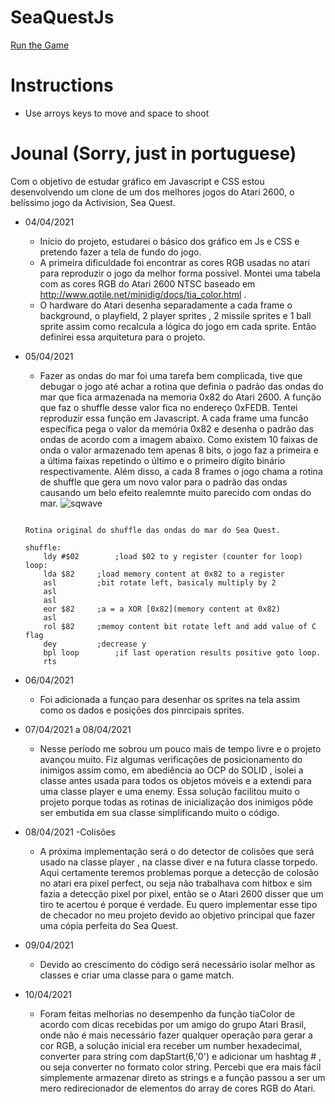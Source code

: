 # SeaQuestJs

[Run the Game](https://kortkamp.github.io/SeaQuestJs/)


# Instructions
*	Use arroys keys to move and space to shoot



# Jounal (Sorry, just in portuguese)

Com o objetivo de estudar gráfico em Javascript e CSS estou desenvolvendo um clone de um dos melhores jogos do Atari 2600, o belíssimo jogo da Activision, Sea Quest.

* 04/04/2021 
	* Início do projeto, estudarei o básico dos gráfico em Js e CSS e pretendo fazer a tela de fundo do jogo.
	* A primeira dificuldade foi encontrar as cores RGB usadas no atari para reproduzir o jogo da melhor forma possível. Montei uma tabela com as cores RGB do Atari 2600 NTSC baseado em http://www.qotile.net/minidig/docs/tia_color.html .
	* O hardware do Atari desenha separadamente a cada frame o background, o playfield, 2 player sprites , 2 missile sprites e 1 ball sprite assim como recalcula a lógica do jogo em cada sprite. Então definirei essa arquitetura para o projeto.
* 05/04/2021 
	* Fazer as ondas do mar foi uma tarefa bem complicada, tive que debugar o jogo até achar a rotina que definia o padrão das ondas do mar que fica armazenada na memoria 0x82 do Atari 2600. A função que faz o shuffle desse valor fica no endereço 0xFEDB. Tentei reproduzir essa função em Javascript.
	A cada frame uma funcão específica pega o valor da memória 0x82 e desenha o padrão das ondas de acordo com a imagem abaixo. Como existem 10 faixas de onda o valor armazenado tem apenas 8 bits, o jogo faz a primeira e a última faixas repetindo o último e o primeiro dígito binário respectivamente. Além disso, a cada 8 frames o jogo chama a rotina de shuffle que gera um novo valor para o padrão das ondas causando um belo efeito realemnte muito parecido com ondas do mar. 
	![sqwave](https://user-images.githubusercontent.com/236848/113854700-8d265700-9775-11eb-9d40-e4eca034c33d.png)
	```
	
	Rotina original do shuffle das ondas do mar do Sea Quest.
	
	shuffle:
		ldy	#$02		;load $02 to y register (counter for loop)
	loop:
		lda	$82		;load memory content at 0x82 to a register
		asl			;bit rotate left, basicaly multiply by 2
		asl
		asl
		eor	$82		;a = a XOR [0x82](memory content at 0x82)
		asl
		rol	$82		;memoy content bit rotate left and add value of C flag
		dey			;decrease y
		bpl	loop		;if last operation results positive goto loop.
		rts
	
	```
* 06/04/2021
	* Foi adicionada a funçao para desenhar os sprites na tela assim como os dados e posições dos pinrcipais sprites.
	
* 07/04/2021 a 08/04/2021
	* Nesse período me sobrou um pouco mais de tempo livre e o projeto avançou muito. Fiz algumas verificações de posicionamento do inimigos assim como, em abediência ao OCP do SOLID , isolei a classe antes usada para todos os objetos móveis e a extendi para uma classe player e uma enemy. Essa solução facilitou muito o projeto porque todas as rotinas de inicialização dos inimigos pôde ser embutida em sua classe simplificando muito o código.
* 08/04/2021 
	-Colisões
	* A próxima implementação será o do detector de colisões que será usado na classe player , na classe diver e na futura classe torpedo. Aqui certamente teremos problemas porque a detecção de colosão no atari era pixel perfect, ou seja não trabalhava com hitbox e sim fazia a detecção pixel por pixel, então se o Atari 2600 disser que um tiro te acertou é porque é verdade. Eu quero implementar esse tipo de checador no meu projeto devido ao objetivo principal que fazer uma cópia perfeita do Sea Quest.
* 09/04/2021
	* Devido ao crescimento do código será necessário isolar melhor as classes e criar uma classe para o game match.
* 10/04/2021 
	* Foram feitas melhorias no desempenho da função tiaColor de acordo com dicas recebidas por um amigo do grupo Atari Brasil, onde não é mais necessário fazer qualquer operação para gerar a cor RGB, a solução inicial era receber um number hexadecimal, converter para string com dapStart(6,'0') e adicionar um hashtag # , ou seja converter no formato color string. Percebi que era mais fácil simplemente armazenar direto as strings e a função passou a ser um mero redirecionador de elementos do array de cores RGB do Atari.
